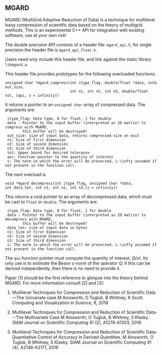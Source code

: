 ## MGARD

MGARD (MultiGrid Adaptive Reduction of Data) is a technique for multilevel lossy compression of scientific data based on the theory of multigrid methods.
This is an experimental C++ API for integration with existing software, use at your own risk!

The double precision API consists of a header file: `mgard_api.h`, for single precision the header file is `mgard_api_float.h`.

Users need only include this header file, and link against the static
library `libmgard.a`.

This header file provides prototypes for the following overloaded functions:

```
unsigned char *mgard_compress(int itype_flag, double/float *data, int& out_size,
                              int n1, int n2, int n3, double/float tol, [qoi, s = infinity])
```

It returns a pointer to an `unsigned char` array of compressed data.
The arguments are:

     itype_flag: Data type, 0 for float, 1 for double
     data : Pointer to the input buffer (interpreted as 2D matrix) to compress with MGARD,
            this buffer will be destroyed!
     out_size: size of input data, returns compressed size on exit
     n1: Size of first dimension
     n2: Size of second dimension
     n3: Size of third dimension
     tol: Upper bound for desired tolerance
     qoi: Function pointer to the quantity of interest
     s: The norm in which the error will be preserved, L-\infty assumed if not present in the function call.

The next overload is

```
void *mgard_decompress(int itype_flag, unsigned char *data,
int data_len, int n1, int n2, int n3,[s = infinity])
```

This returns a void pointer to an array of decompressed data, which must be cast to `float` or `double`.
The arguments are:

     itype_flag: Data type, 0 for float, 1 for double
     data : Pointer to the input buffer (interpreted as 2D matrix) to decompress with MGARD,
            this buffer will be destroyed!
     data_len: size of input data in bytes
     n1: Size of first dimension
     n2: Size of second dimension
     n3: Size of third dimension
     s: The norm in which the error will be preserved, L-\infty assumed if not present in the function call.

The `qoi` function pointer must compute the quantity of interest, *Q(v)*.
Its only use is to estimate the Besov *s*-norm of the operator *Q*; if this can be derived independently, then there is no need to provide it.


Paper [1] should be the first reference to glimpse into the theory behind MGARD.
For more information consult [2] and [3]:

1) Multilevel Techniques for Compression and Reduction of Scientific Data—The Univariate case
M Ainsworth, O Tugluk, B Whitney, K Scott. Computing and Visualization in Science, 8, 2018

2) Multilevel Techniques for Compression and Reduction of Scientific Data---The Multivariate Case
M Ainsworth, O Tugluk, B Whitney, S Klasky. SIAM Journal on Scientific Computing 41 (2), A1278-A1303, 2019

3) Multilevel Techniques for Compression and Reduction of Scientific Data-Quantitative Control of Accuracy in Derived Quantities. M Ainsworth, O Tugluk, B Whitney, S Klasky. SIAM Journal on Scientific Computing 41 (4), A2146-A2171, 2019
